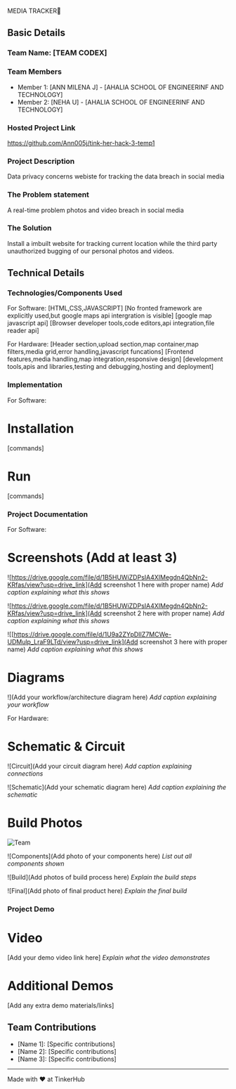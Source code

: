 MEDIA TRACKER🎯


## Basic Details
### Team Name: [TEAM CODEX]


### Team Members
- Member 1: [ANN MILENA J] - [AHALIA SCHOOL OF ENGINEERINF AND TECHNOLOGY]
- Member 2: [NEHA U] - [AHALIA SCHOOL OF ENGINEERINF AND TECHNOLOGY]
  

### Hosted Project Link
https://github.com/Ann005j/tink-her-hack-3-temp1

### Project Description
Data privacy concerns
webiste for tracking the data breach in social media

### The Problem statement
A real-time problem photos and video breach in social media

### The Solution
Install a imbuilt website for tracking current location while the third party unauthorized bugging of our personal photos and videos.

## Technical Details
### Technologies/Components Used
For Software:
[HTML,CSS,JAVASCRIPT]
[No fronted framework are explicitly used,but google maps api intergration is visible]
[google map javascript api]
[Browser developer tools,code editors,api integration,file reader api]

For Hardware:
[Header section,upload section,map container,map filters,media grid,error handling,javascript funcations]
[Frontend features,media handling,map integration,responsive design]
[development tools,apis and libraries,testing and debugging,hosting and deployment]
### Implementation
For Software:
# Installation
[commands]

# Run
[commands]

### Project Documentation
For Software:

# Screenshots (Add at least 3)
![https://drive.google.com/file/d/1B5HUWiZDPsIA4XIMegdn4QbNn2-KRfas/view?usp=drive_link](Add screenshot 1 here with proper name)
*Add caption explaining what this shows*

![https://drive.google.com/file/d/1B5HUWiZDPsIA4XIMegdn4QbNn2-KRfas/view?usp=drive_link](Add screenshot 2 here with proper name)
*Add caption explaining what this shows*

![[https://drive.google.com/file/d/1U9a2ZYpDIIZ7MCWe-UDMulp_LraF9LTd/view?usp=drive_link](Add screenshot 3 here with proper name)
*Add caption explaining what this shows*

# Diagrams
!](Add your workflow/architecture diagram here)
*Add caption explaining your workflow*

For Hardware:

# Schematic & Circuit
![Circuit](Add your circuit diagram here)
*Add caption explaining connections*

![Schematic](Add your schematic diagram here)
*Add caption explaining the schematic*

# Build Photos
![Team](https://drive.google.com/file/d/1OVDk1Kq0URW-suS7PFP7XHZVa5z6-WHm/view?usp=drive_link)


![Components](Add photo of your components here)
*List out all components shown*

![Build](Add photos of build process here)
*Explain the build steps*

![Final](Add photo of final product here)
*Explain the final build*

### Project Demo
# Video
[Add your demo video link here]
*Explain what the video demonstrates*

# Additional Demos
[Add any extra demo materials/links]

## Team Contributions
- [Name 1]: [Specific contributions]
- [Name 2]: [Specific contributions]
- [Name 3]: [Specific contributions]

---
Made with ❤️ at TinkerHub
